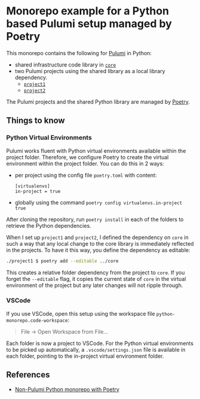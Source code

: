 # Monorepo example for a Python based Pulumi setup managed by Poetry

This monorepo contains the following for [Pulumi](https://www.pulumi.com) in Python:

* shared infrastructure code library in [`core`](/code)
* two Pulumi projects using the shared library as a local library dependency.
  * [`project1`](/project1)
  * [`project2`](/project2)

The Pulumi projects and the shared Python library are managed by [Poetry](https://python-poetry.org/).

## Things to know

### Python Virtual Environments

Pulumi works fluent with Python virtual environments available within the project folder. Therefore, we configure Poetry to create the virtual environment within the project folder. You can do this in 2 ways:

* per project using the config file `poetry.toml` with content:
  ```
  [virtualenvs]
  in-project = true
  ```
* globally using the command `poetry config virtualenvs.in-project true`

After cloning the repository, run `poetry install` in each of the folders to retrieve the Python dependencies.

When I set up `project1` and `project2`, I defined the dependency on `core` in such a way that any local change to the core library is immediately reflected in the projects. To have it this way, you define the dependency as editable:

```sh
./project1 $ poetry add --editable ../core
```

This creates a relative folder dependency from the project to `core`. If you forget the `--editable` flag, it copies the current state of `core` in the virtual environment of the project but any later changes will not ripple through.

### VSCode

If you use VSCode, open this setup using the workspace file `python-monorepo.code-workspace`:

> File -> Open Workspace from File...

Each folder is now a project to VSCode. For the Python virtual environments to be picked up automatically, a `.vscode/settings.json` file is available in each folder, pointing to the in-project virtual environment folder.

## References

* [Non-Pulumi Python monorepo with Poetry](https://github.com/dermidgen/python-monorepo)
